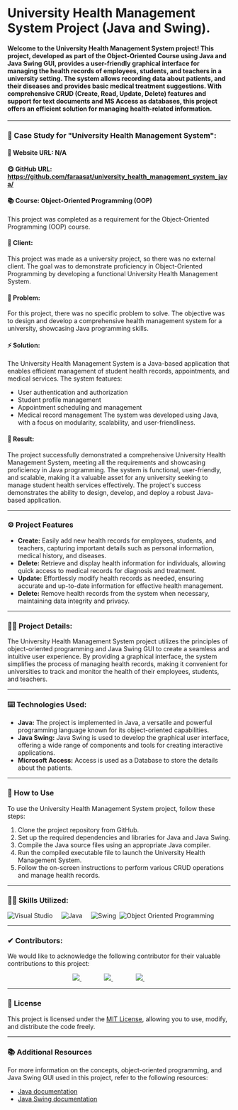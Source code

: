
# University Health Management System Project (Java and Swing).

#### Welcome to the University Health Management System project! This project, developed as part of the Object-Oriented Course using Java and Java Swing GUI, provides a user-friendly graphical interface for managing the health records of employees, students, and teachers in a university setting. The system allows recording data about patients, and their diseases and provides basic medical treatment suggestions. With comprehensive CRUD (Create, Read, Update, Delete) features and support for text documents and MS Access as databases, this project offers an efficient solution for managing health-related information.

---

### 📜 Case Study for "University Health Management System":

#### 🔗 Website URL: N/A
#### 😋 GitHub URL: https://github.com/faraasat/university_health_management_system_java/


#### 📚 Course: Object-Oriented Programming (OOP)
This project was completed as a requirement for the Object-Oriented Programming (OOP) course.

#### 💎 Client:
This project was made as a university project, so there was no external client. The goal was to demonstrate proficiency in Object-Oriented Programming by developing a functional University Health Management System.

#### 📌 Problem:
For this project, there was no specific problem to solve. The objective was to design and develop a comprehensive health management system for a university, showcasing Java programming skills.

#### ⚡ Solution:
The University Health Management System is a Java-based application that enables efficient management of student health records, appointments, and medical services. The system features:
- User authentication and authorization
- Student profile management
- Appointment scheduling and management
- Medical record management
The system was developed using Java, with a focus on modularity, scalability, and user-friendliness.

#### 🚀 Result:
The project successfully demonstrated a comprehensive University Health Management System, meeting all the requirements and showcasing proficiency in Java programming. The system is functional, user-friendly, and scalable, making it a valuable asset for any university seeking to manage student health services effectively. The project's success demonstrates the ability to design, develop, and deploy a robust Java-based application.

---

### ⚙️ Project Features

- **Create:** Easily add new health records for employees, students, and teachers, capturing important details such as personal information, medical history, and diseases.
- **Delete:** Retrieve and display health information for individuals, allowing quick access to medical records for diagnosis and treatment.
- **Update:** Effortlessly modify health records as needed, ensuring accurate and up-to-date information for effective health management.
- **Delete:** Remove health records from the system when necessary, maintaining data integrity and privacy.

---

### 🕵️‍♂️ Project Details:

The University Health Management System project utilizes the principles of object-oriented programming and Java Swing GUI to create a seamless and intuitive user experience. By providing a graphical interface, the system simplifies the process of managing health records, making it convenient for universities to track and monitor the health of their employees, students, and teachers.

---

### ⌨️ Technologies Used:

- **Java:** The project is implemented in Java, a versatile and powerful programming language known for its object-oriented capabilities.
- **Java Swing:** Java Swing is used to develop the graphical user interface, offering a wide range of components and tools for creating interactive applications.
- **Microsoft Access:** Access is used as a Database to store the details about the patients.

---

### 📖 How to Use

To use the University Health Management System project, follow these steps:

1. Clone the project repository from GitHub.
2. Set up the required dependencies and libraries for Java and Java Swing.
3. Compile the Java source files using an appropriate Java compiler.
4. Run the compiled executable file to launch the University Health Management System.
5. Follow the on-screen instructions to perform various CRUD operations and manage health records.

---

### 🤹‍♂️ Skills Utilized:

![Visual Studio](https://img.shields.io/badge/-Visual%20Studio%20Code-00CCBB?style=for-the-badge&logo=visual-studio-code)&nbsp;&nbsp;&nbsp;&nbsp;
![Java](https://img.shields.io/badge/-Java-999999?logo=C%2B%2B&style=for-the-badge&logo=openjdk)&nbsp;&nbsp;&nbsp;&nbsp;
![Swing](https://img.shields.io/badge/-Swing-14A0C4?&style=for-the-badge&logo=java)&nbsp;
![Object Oriented Programming](https://img.shields.io/badge/-Object%20Oriented%20Programming-14A0C4?&style=for-the-badge&logo=oop)&nbsp;

---

### ✔ Contributors:

We would like to acknowledge the following contributor for their valuable contributions to this project:

<p align="center">
  <a href="https://github.com/faraasat">
    <img src="https://img.shields.io/badge/GitHub-Farasat%20Ali-181727?style=for-the-badge&logo=github"/>
  </a>&nbsp&nbsp&nbsp&nbsp&nbsp&nbsp&nbsp&nbsp&nbsp&nbsp&nbsp&nbsp
  <a href="https://github.com/faraasat">
    <img src="https://img.shields.io/badge/GitHub-Babar%20Ali-181727?style=for-the-badge&logo=github"/>
  </a>&nbsp&nbsp&nbsp&nbsp&nbsp&nbsp&nbsp&nbsp&nbsp&nbsp&nbsp&nbsp
  <a href="https://github.com/faraasat">
    <img src="https://img.shields.io/badge/GitHub-Shafai%20Tahir-181727?style=for-the-badge&logo=github"/>
  </a>&nbsp&nbsp&nbsp&nbsp&nbsp&nbsp&nbsp&nbsp&nbsp&nbsp&nbsp&nbsp
</p>

---

### 📄 License

This project is licensed under the [MIT License](https://chat.openai.com/LICENSE), allowing you to use, modify, and distribute the code freely.

---

### 📚 Additional Resources

For more information on the concepts, object-oriented programming, and Java Swing GUI used in this project, refer to the following resources:

- [Java documentation](https://docs.oracle.com/en/java/)
- [Java Swing documentation]([https://www.cplusplus.com/doc/](https://docs.oracle.com/javase%2F7%2Fdocs%2Fapi%2F%2F/javax/swing/package-summary.html)https://docs.oracle.com/javase%2F7%2Fdocs%2Fapi%2F%2F/javax/swing/package-summary.html)
